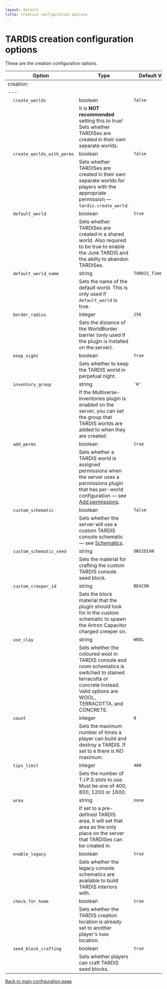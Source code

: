 ```yaml
---
layout: default
title: creation configuration options
---
```


# TARDIS creation configuration options

These are the creation configuration options.

| Option                                             | Type                                                                                                                                                                          | Default Value       |
|----------------------------------------------------|-------------------------------------------------------------------------------------------------------------------------------------------------------------------------------|---------------------|
| creation:                                          |
| ---                                                |
| &nbsp;&nbsp;&nbsp;&nbsp;`create_worlds`            | boolean                                                                                                                                                                       | `false`             |
| &nbsp;                                             | It is **NOT recommended** setting this to true! Sets whether TARDISes are created in their own separate worlds.                                                               |
| &nbsp;&nbsp;&nbsp;&nbsp;`create_worlds_with_perms` | boolean                                                                                                                                                                       | `false`             |
| &nbsp;                                             | Sets whether TARDISes are created in their own separate worlds for players with the appropriate permission — `tardis.create_world`.                                           |
| &nbsp;&nbsp;&nbsp;&nbsp;`default_world`            | boolean                                                                                                                                                                       | `true`              |
| &nbsp;                                             | Sets whether TARDISes are created in a shared world. Also required to be true to enable the Junk TARDIS and the abilty to abandon TARDISes.                                   |
| &nbsp;&nbsp;&nbsp;&nbsp;`default_world_name`       | string                                                                                                                                                                        | `TARDIS_TimeVortex` |
| &nbsp;                                             | Sets the name of the default world. This is only used if `default_world` is true.                                                                                             |
| &nbsp;&nbsp;&nbsp;&nbsp;`border_radius`            | integer                                                                                                                                                                       | `256`               |
| &nbsp;                                             | Sets the distance of the WorldBorder barrier (only used if the plugin is installed on the server).                                                                            |
| &nbsp;&nbsp;&nbsp;&nbsp;`keep_night`               | boolean                                                                                                                                                                       | `true`              |
| &nbsp;                                             | Sets whether to keep the TARDIS world in perpetual night.                                                                                                                     |
| &nbsp;&nbsp;&nbsp;&nbsp;`inventory_group`          | string                                                                                                                                                                        | `'0'`               |
| &nbsp;                                             | If the Multiverse-Inventories plugin is enabled on the server, you can set the group that TARDIS worlds are added to when they are created.                                   |
| &nbsp;&nbsp;&nbsp;&nbsp;`add_perms`                | boolean                                                                                                                                                                       | `true`              |
| &nbsp;                                             | Sets whether a TARDIS world is assigned permissions when the server uses a permissions plugin that has per-world configuration — see [Add permissions](add-permissions). |
| &nbsp;&nbsp;&nbsp;&nbsp;`custom_schematic`         | boolean                                                                                                                                                                       | `false`             |
| &nbsp;                                             | Sets whether the server will use a custom TARDIS console schematic — see [Schematics](schematics).                                                                       |
| &nbsp;&nbsp;&nbsp;&nbsp;`custom_schematic_seed`    | string                                                                                                                                                                        | `OBSIDIAN`          |
| &nbsp;                                             | Sets the material for crafting the custom TARDIS console seed block.                                                                                                          |
| &nbsp;&nbsp;&nbsp;&nbsp;`custom_creeper_id`        | string                                                                                                                                                                        | `BEACON`            |
| &nbsp;                                             | Sets the block material that the plugin should look for in the custom schematic to spawn the Artron Capacitor charged creeper on.                                             |
| &nbsp;&nbsp;&nbsp;&nbsp;`use_clay`                 | string                                                                                                                                                                        | `WOOL`              |
| &nbsp;                                             | Sets whether the coloured wool in TARDIS console and room schematics is switched to stained terracotta or concrete instead. Valid options are WOOL, TERRACOTTA, and CONCRETE. |
| &nbsp;&nbsp;&nbsp;&nbsp;`count`                    | integer                                                                                                                                                                       | `0`                 |
| &nbsp;                                             | Sets the maximum number of times a player can build and destroy a TARDIS. If set to `0` there is NO maximum.                                                                  |
| &nbsp;&nbsp;&nbsp;&nbsp;`tips_limit`               | integer                                                                                                                                                                       | `400`               |
| &nbsp;                                             | Sets the number of T.I.P.S slots to use. Must be one of 400, 800, 1200 or 1600.                                                                                               |
| &nbsp;&nbsp;&nbsp;&nbsp;`area`                     | string                                                                                                                                                                        | `none`              |
| &nbsp;                                             | If set to a pre-defined TARDIS area, it will set that area as the only place on the server that TARDISes can be created in.                                                   |
| &nbsp;&nbsp;&nbsp;&nbsp;`enable_legacy`            | boolean                                                                                                                                                                       | `true`              |
| &nbsp;                                             | Sets whether the legacy console schematics are available to build TARDIS interiors with.                                                                                      |
| &nbsp;&nbsp;&nbsp;&nbsp;`check_for_home`           | boolean                                                                                                                                                                       | `true`              |
| &nbsp;                                             | Sets whether the TARDIS creation location is already set to another player's `home` location.                                                                                 |
| &nbsp;&nbsp;&nbsp;&nbsp;`seed_block_crafting`      | boolean                                                                                                                                                                       | `true`              |
| &nbsp;                                             | Sets whether players can craft TARDIS seed blocks.                                                                                                                            |

[Back to main configuration page](configuration)

